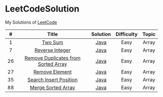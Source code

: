 # LeetCodeSolution

My Solutions of [LeetCode][1]


| # | Title | Solution | Difficulty | Topic |
|:---:|:-----:|:--------:|:--------:|:---------:|
|1|[Two Sum][2]|[Java][3]|Easy|Array|
|7|[Reverse Integer][4]|[Java][5]|Easy|Array|
|26|[Remove Duplicates from Sorted Array][8]|[Java][9]|Easy|Array|
|27|[Remove Element][10]|[Java][11]|Easy|Array|
|35|[Search Insert Position][12]|[Java][13]|Easy|Array|
|88|[Merge Sorted Array][6]|[Java][7]|Easy|Array|


  [1]: https://leetcode.com/
  [2]: https://leetcode.com/problems/two-sum/description/
  [3]: https://github.com/Eaton18/LeetCodeSolution/tree/master/Java/java/problem001/twosum
  [4]: https://leetcode.com/problems/reverse-integer/description/
  [5]: https://github.com/Eaton18/LeetCodeSolution/tree/master/Java/java/problem007/reverseinteger
  [6]: https://leetcode.com/problems/merge-sorted-array/description/
  [7]: https://github.com/Eaton18/LeetCodeSolution/tree/master/Java/java/problem088/mergesortedarray
  [8]: https://leetcode.com/problems/remove-duplicates-from-sorted-array/description/
  [9]: https://github.com/Eaton18/LeetCodeSolution/tree/master/Java/java/problem026/removeduplicatesfromsortedarray
  [10]: https://leetcode.com/problems/remove-element/description/
  [11]: https://github.com/Eaton18/LeetCodeSolution/tree/master/Java/java/problem027/removeelement
  [12]: https://leetcode.com/problems/search-insert-position/description/
  [13]: https://github.com/Eaton18/LeetCodeSolution/tree/master/Java/java/problem035/searchinsertposition
  